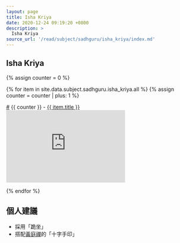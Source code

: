 ```yaml
---
layout: page
title: Isha Kriya
date: 2020-12-24 09:19:20 +0800
description: >
  Isha Kriya
source_url: '/read/subject/sadhguru/isha_kriya/index.md'
---
```






## Isha Kriya


<div class="row">
{% assign counter = 0 %}

{% for item in site.data.subject.sadhguru.isha_kriya.all %}
{% assign counter = counter | plus: 1 %}

<div class="col-auto">
	<div class="list-item-title">
		<a href="#{{ item.title }}" name="{{ item.title }}" class="sub-link">#</a>
		{{ counter }} - <a href="https://www.youtube.com/watch?v={{ item.id }}" target="_blank" rel="noopener noreferrer nofollow" class="title-link">{{ item.title }}</a>
	</div>
	<div>
		<iframe src="https://www.youtube.com/embed/{{ item.id }}" type="text/html" width="320" height="195" title="{{ item.title }}" allowfullscreen="1" allow="accelerometer; autoplay; encrypted-media; gyroscope; picture-in-picture" frameborder="0"></iframe>
	</div>
</div>

{% endfor %}

</div>


## 個人建議

* 採用「跪坐」
* 搭配[黃庭禪](/read/subject/htz/innerzen/#十字手印)的「十字手印」
